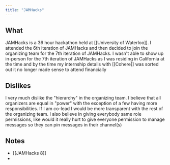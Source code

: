 ```yaml
---
title: "JAMHacks"
---
```

## What

JAMHacks is a 36 hour hackathon held at [[University of Waterloo]]. I attended the 6th iteration of JAMHacks and then decided to join the organizing team for the 7th iteration of JAMHacks. I wasn't able to show up in-person for the 7th iteration of JAMHacks as I was residing in California at the time and by the time my internship details with [[Cohere]] was sorted out it no longer made sense to attend financially

## Dislikes

I very much dislike the "hierarchy" in the organizing team. I believe that all organizers are equal in "power" with the exception of a few having more responsibilities. If I am co-lead I would be more transparent with the rest of the organizing team. I also believe in giving everybody same role permissions, like would it really hurt to give everyone permission to manage messages so they can pin messages in their channel(s)


## Notes

- [[JAMHacks 8]]
- 